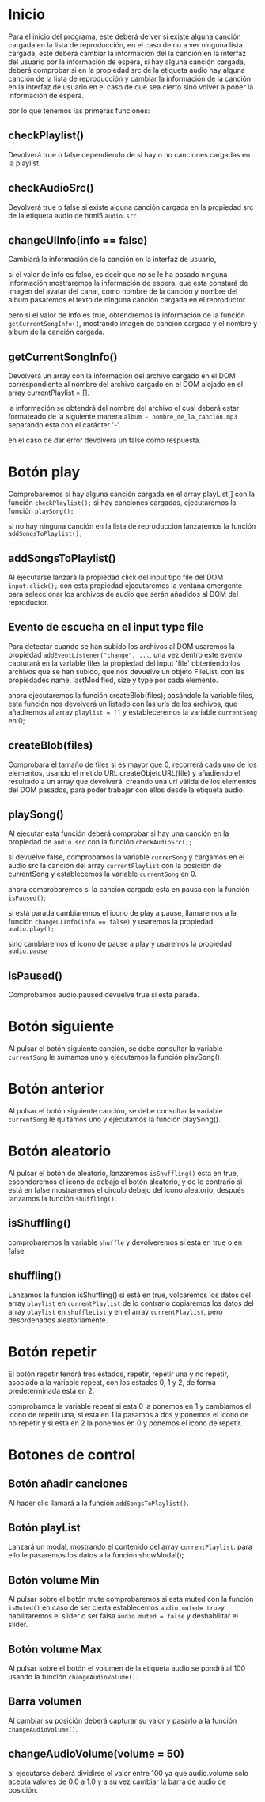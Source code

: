 
# Inicio

Para el inicio del programa, este deberá de ver si existe alguna canción cargada en la lista de reproducción, en el caso de no a ver ninguna lista cargada, este deberá cambiar la información del la canción en la interfaz del usuario por la información de espera, si hay alguna canción cargada, deberá comprobar si en la propiedad src de la etiqueta audio hay alguna canción de la lista de reproducción y cambiar la información de la canción en la interfaz de usuario en el caso de que sea cierto sino volver a poner la información de espera.

por lo que tenemos las primeras funciones:

## checkPlaylist()

Devolverá true o false dependiendo de si hay o no canciones cargadas en la playlist.

## checkAudioSrc()

Devolverá true o false si existe alguna canción cargada en la propiedad src de la etiqueta audio de html5 `audio.src`.

## changeUIInfo(info == false)

Cambiará la información de la canción en la interfaz de usuario,

si el valor de info es falso, es decir que no se le ha pasado ninguna información mostraremos la información de espera, que esta constará de imagen del avatar del canal, como nombre de la canción y nombre del album pasaremos el texto de ninguna canción cargada en el reproductor.

pero si el valor de info es true, obtendremos la información de la función `getCurrentSongInfo()`, mostrando imagen de canción cargada y el nombre y album de la canción cargada.

## getCurrentSongInfo()

Devolverá un array con la información del archivo cargado en el DOM correspondiente al nombre del archivo cargado en el DOM alojado en el array currentPlaylist = [].

la información se obtendrá del nombre del archivo el cual deberá estar formateado de la siguiente manera `album - nombre_de_la_canción.mp3` separando esta con el carácter '-'.

en el caso de dar error devolverá un false como respuesta.

# Botón play

Comprobaremos si hay alguna canción cargada en el array playList[] con la función `checkPlaylist();` si hay canciones cargadas, ejecutaremos la función `playSong();`

si no hay ninguna canción en la lista de reproducción lanzaremos la función `addSongsToPlaylist();`

## addSongsToPlaylist()

Al ejecutarse lanzará la propiedad click del input tipo file del DOM `input.click();` con esta propiedad ejecutaremos la ventana emergente para seleccionar los archivos de audio que serán añadidos al DOM del reproductor.

## Evento de escucha en el input type file

Para detectar cuando se han subido los archivos al DOM usaremos la propiedad `addEventListener("change", ...`, una vez dentro este evento capturará en la variable files la propiedad del input 'file' obteniendo los archivos que se han subido, que nos devuelve un objeto FileList, con las propiedades name, lastModified, size y type por cada elemento.

ahora ejecutaremos la función createBlob(files); pasándole la variable files, esta función nos devolverá un listado con las urls de los archivos, que añadiremos al array `playlist = []` y estableceremos la variable ``currentSong`` en 0;

## createBlob(files)

Comprobara el tamaño de files si es mayor que 0, recorrerá cada uno de los elementos, usando el metido URL.createObjetcURL(file) y añadiendo el resultado a un array que devolverá. creando una url válida de los elementos del DOM pasados, para poder trabajar con ellos desde la etiqueta audio.

## playSong()

Al ejecutar esta función deberá comprobar si hay una canción en la propiedad de `audio.src` con la función `checkAudioSrc();`

si devuelve false, comprobamos la variable `currenSong` y cargamos en el audio src la canción del array `currentPlaylist` con la posición de currentSong y establecemos la variable `currentSong` en 0.

ahora comprobaremos si la canción cargada esta en pausa con la función ``isPaused()``;

si está parada cambiaremos el icono de play a pause, llamaremos a la función ``changeUIInfo(info == false)`` y usaremos la propiedad `audio.play();`

sino cambiaremos el icono de pause a play y usaremos la propiedad `audio.pause`

## isPaused()

Comprobamos audio.paused devuelve true si esta parada.

# Botón siguiente

Al pulsar el botón siguiente canción, se debe consultar la variable `currentSong` le sumamos uno y ejecutamos la función playSong().

# Botón anterior

Al pulsar el botón siguiente canción, se debe consultar la variable `currentSong` le quitamos uno y ejecutamos la función playSong().

# Botón aleatorio

Al pulsar el botón de aleatorio, lanzaremos `isShuffling()` esta en true, esconderemos el icono de debajo el botón aleatorio, y de lo contrario si está en false mostraremos el circulo debajo del icono aleatorio, después lanzamos la función ``shuffling()``.

## isShuffling()

comprobaremos la variable ``shuffle`` y devolveremos si esta en true o en false.

## shuffling()

Lanzamos la función isShuffling() si está en true, volcaremos los datos del array ``playlist`` en ``currentPlaylist`` de lo contrario copiaremos los datos del array ``playlist`` en ``shuffleList`` y en el array ``currentPlaylist``, pero desordenados aleatoriamente.

# Botón repetir

El botón repetir tendrá tres estados, repetir, repetir una y no repetir, asociado a la variable repeat, con los estados 0, 1 y 2,
de forma predeterminada está en 2.

comprobamos la variable repeat si esta 0 la ponemos en 1 y cambiamos el icono de repetir una, si esta en 1 la pasamos a dos y ponemos el icono de no repetir y si esta en 2 la ponemos en 0 y ponemos el icono de repetir.

# Botones de control

## Botón añadir canciones

Al hacer clic llamará a la función ``addSongsToPlaylist()``.

## Botón playList

Lanzará un modal, mostrando el contenido del array ``currentPlaylist``.
para ello le pasaremos los datos a la función showModal();

## Botón volume Min

Al pulsar sobre el botón mute comprobaremos si esta muted con la función ``isMuted()`` en caso de ser cierta
establecemos ``audio.muted= true``y habilitaremos el slider o ser falsa ``audio.muted = false`` y deshabilitar el slider.

## Botón volume Max

Al pulsar sobre el botón el volumen de la etiqueta audio se pondrá al 100 usando la función ``changeAudioVolume()``.

## Barra volumen

Al cambiar su posición deberá capturar su valor y pasarlo a la función ``changeAudioVolume()``.

## changeAudioVolume(volume = 50)

al ejecutarse deberá dividirse el valor entre 100 ya que audio.volume solo acepta valores de 0.0 a 1.0 y a su vez cambiar la barra de audio de posición.
